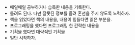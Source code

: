 

- 매일매일 공부하거나 습득한 내용을 기록한다.
- 틀려도 된다. 다만 잘못된 정보를 올려 혼선을 주지 않도록 노력하자.
- 책을 읽었다면 책의 내용을, 내용이 힘들다면 읽은 부분을.
- 프로그래밍을 했다면 프로그래밍 한 간략한 내용을
- 기획을 했다면 대략적인 기획을
- 일단 시작하자.

